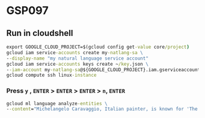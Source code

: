 # GSP097
## Run in cloudshell
```cmd
export GOOGLE_CLOUD_PROJECT=$(gcloud config get-value core/project)
gcloud iam service-accounts create my-natlang-sa \
--display-name "my natural language service account"
gcloud iam service-accounts keys create ~/key.json \
--iam-account my-natlang-sa@${GOOGLE_CLOUD_PROJECT}.iam.gserviceaccount.com
gcloud compute ssh linux-instance
```
### Press `y` , `ENTER` > `ENTER` > `ENTER` > `n`, `ENTER`
```cmd
gcloud ml language analyze-entities \
--content="Michelangelo Caravaggio, Italian painter, is known for 'The Calling of Saint Matthew'." > result.json
```
